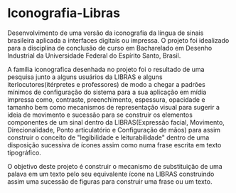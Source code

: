 # Iconografia-Libras
Desenvolvimento de uma versão da iconografia da língua de sinais brasileira aplicada a interfaces digitais ou impressa. O projeto foi idealizado para a disciplina de conclusão de curso em Bacharelado em Desenho Industrial da Universidade Federal do Espírito Santo, Brasil.

A família iconografica desenhada no projeto foi o resultado de uma pesquisa junto a alguns usuários da LIBRAS e alguns iterlocutores(itérpretes e professores) de modo a chegar a padrões mínimos de configuração do sistema para a sua aplicação em mídia impressa como, contraste, preenchimento, espessura, opacidade e tamanho bem como mecanismos de representação visual para sugerir a ideia de movimento e sucessão para se construir os elementos componentes de um sinal dentro da LIBRAS(Expressão facial, Movimento, Direcionalidade, Ponto articulatório e Configuração de mãos) para assim construir o conceito de "legibilidade e leiturabilidade" dentro de uma disposição sucessiva de ícones assim como numa frase escrita em texto tipográfico.

O objetivo deste projeto é construir o mecanismo de substituição de uma palava em um texto pelo seu equivalente ícone na LIBRAS construindo assim uma sucessão de figuras para construir uma frase ou um texto.
